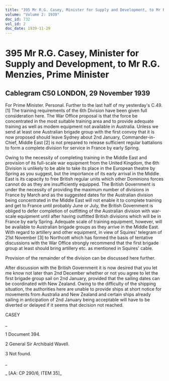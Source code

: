 ```yaml
---
title: "395 Mr R.G. Casey, Minister for Supply and Development, to Mr R.G. Menzies, Prime Minister"
volume: "Volume 2: 1939"
doc_id: 732
vol_id: 2
doc_date: 1939-11-29
---
```


# 395 Mr R.G. Casey, Minister for Supply and Development, to Mr R.G. Menzies, Prime Minister

## Cablegram C50 LONDON, 29 November 1939

For Prime Minister. Personal. Further to the last half of my yesterday's C.49.[1] The training requirements of the 6th Division have been given full consideration here. The War Office proposal is that the force be concentrated in the most suitable training area and to provide adequate training as well as modem equipment not available in Australia. Unless we send at least one Australian brigade group with the first convoy that it is now proposed should leave Sydney about 2nd January, Commander-in-Chief, Middle East [2] is not prepared to release sufficient regular battalions to form a complete division for service in France by early Spring.

Owing to the necessity of completing training in the Middle East and provision of its full-scale war equipment from the United Kingdom, the 6th Division is unlikely to be able to take its place in the European theatre by Spring as you suggest, but the importance of its early arrival in the Middle East is its capacity to free British regular units which other Dominions forces cannot do as they are insufficiently equipped. The British Government is under the necessity of providing the maximum number of divisions in France by March and as the suggested dates for the Australian division being concentrated in the Middle East will not enable it to complete training and get to France until probably June or July, the British Government is obliged to defer completion of outfitting of the Australian division with war-scale equipment until after having outfitted British divisions which will be in France by early Spring. Adequate scale of training equipment, however, will be available to Australian brigade groups as they arrive in the Middle East. With regard to artillery and other equipment, in view of Squires' telegram of 21st November [3] to Northcott which has formed the basis of tentative discussions with the War Office strongly recommend that the first brigade group at least should bring artillery etc. as mentioned in Squires' cable.

Provision of the remainder of the division can be discussed here further.

After discussion with the British Government it is now desired that you let me know not later than 2nd December whether or not you agree to let the first brigade group sail on 2nd January, provided that the sailing dates can be coordinated with New Zealand. Owing to the difficulty of the shipping situation, the authorities here are unable to provide ships at short notice for movements from Australia and New Zealand and certain ships already sailing in anticipation of 2nd January being acceptable will have to be diverted or delayed if it seems that decision not reached.

CASEY

_

1 Document 394.

2 General Sir Archibald Wavell.

3 Not found.

_

_ [AA: CP 290/6, ITEM 35]_
